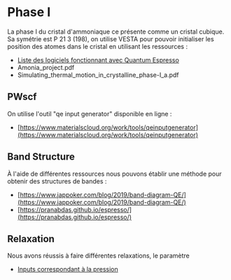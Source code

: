 # Phase I
La phase I du cristal d'ammoniaque ce présente comme un cristal cubique.
Sa symétrie est P 21 3 (198), on utilise VESTA pour pouvoir initialiser les position des atomes dans le cristal en utilisant les ressources :

- [Liste des logiciels fonctionnant avec Quantum Espresso](https://www.quantum-espresso.org/auxiliary-software/)
- Amonia_project.pdf
- Simulating_thermal_motion_in_crystalline_phase-I_a.pdf

## PWscf 
On utilise l'outil "qe input generator" disponible en ligne :

- [https://www.materialscloud.org/work/tools/qeinputgenerator](https://www.materialscloud.org/work/tools/qeinputgenerator)

## Band Structure
À l'aide de différentes ressources nous pouvons établir une méthode pour obtenir des structures de bandes :

- [https://www.jappoker.com/blog/2019/band-diagram-QE/](https://www.jappoker.com/blog/2019/band-diagram-QE/)
- [https://pranabdas.github.io/espresso/](https://pranabdas.github.io/espresso/)

## Relaxation
Nous avons réussis à faire différentes relaxations, le paramètre

- [Inputs correspondant à la pression](https://www.quantum-espresso.org/Doc/INPUT_PW.html#idm1105)


